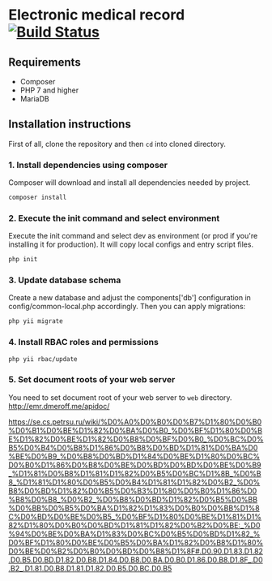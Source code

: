 # Electronic medical record [![Build Status](https://travis-ci.org/dmeroff/emr.svg?branch=master)](https://travis-ci.org/dmeroff/emr)

## Requirements

- Composer
- PHP 7 and higher
- MariaDB

## Installation instructions

First of all, clone the repository and then `cd` into cloned directory.

### 1. Install dependencies using composer

Composer will download and install all dependencies needed by project.

```bash
composer install
```

### 2. Execute the init command and select environment

Execute the init command and select dev as environment (or prod if you're installing it for production). It will copy
local configs and entry script files.

```bash
php init
```

### 3. Update database schema

Create a new database and adjust the components['db'] configuration in config/common-local.php accordingly. Then you
can apply migrations:

```bash
php yii migrate
```

### 4. Install RBAC roles and permissions

```bash
php yii rbac/update
```

### 5. Set document roots of your web server

You need to set document root of your web server to `web` directory.
http://emr.dmeroff.me/apidoc/

https://se.cs.petrsu.ru/wiki/%D0%A0%D0%B0%D0%B7%D1%80%D0%B0%D0%B1%D0%BE%D1%82%D0%BA%D0%B0_%D0%BF%D1%80%D0%BE%D1%82%D0%BE%D1%82%D0%B8%D0%BF%D0%B0_%D0%BC%D0%B5%D0%B4%D0%B8%D1%86%D0%B8%D0%BD%D1%81%D0%BA%D0%BE%D0%B9_%D0%B8%D0%BD%D1%84%D0%BE%D1%80%D0%BC%D0%B0%D1%86%D0%B8%D0%BE%D0%BD%D0%BD%D0%BE%D0%B9_%D1%81%D0%B8%D1%81%D1%82%D0%B5%D0%BC%D1%8B_%D0%B8_%D1%81%D1%80%D0%B5%D0%B4%D1%81%D1%82%D0%B2_%D0%B8%D0%BD%D1%82%D0%B5%D0%B3%D1%80%D0%B0%D1%86%D0%B8%D0%B8_%D0%B2_%D0%B8%D0%BD%D1%82%D0%B5%D0%BB%D0%BB%D0%B5%D0%BA%D1%82%D1%83%D0%B0%D0%BB%D1%8C%D0%BD%D0%BE%D0%B5_%D0%BF%D1%80%D0%BE%D1%81%D1%82%D1%80%D0%B0%D0%BD%D1%81%D1%82%D0%B2%D0%BE:_%D0%94%D0%BE%D0%BA%D1%83%D0%BC%D0%B5%D0%BD%D1%82_%D0%BF%D1%80%D0%BE%D0%B5%D0%BA%D1%82%D0%B8%D1%80%D0%BE%D0%B2%D0%B0%D0%BD%D0%B8%D1%8F#.D0.90.D1.83.D1.82.D0.B5.D0.BD.D1.82.D0.B8.D1.84.D0.B8.D0.BA.D0.B0.D1.86.D0.B8.D1.8F_.D0.B2_.D1.81.D0.B8.D1.81.D1.82.D0.B5.D0.BC.D0.B5

